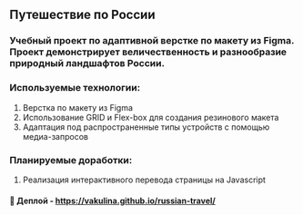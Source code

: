 ## Путешествие по России 

### Учебный проект по адаптивной верстке по макету из Figma. Проект демонстрирует величественность и разнообразие природный ландшафтов России.

### Используемые технологии:
1. Верстка по макету из Figma
2. Использование GRID и Flex-box для создания резинового макета  
3. Адаптация под распространенные типы устройств с помощью медиа-запросов

### Планируемые доработки:
1. Реализация интерактивного перевода страницы на Javascript
  
#### :link: Деплой - https://vakulina.github.io/russian-travel/

